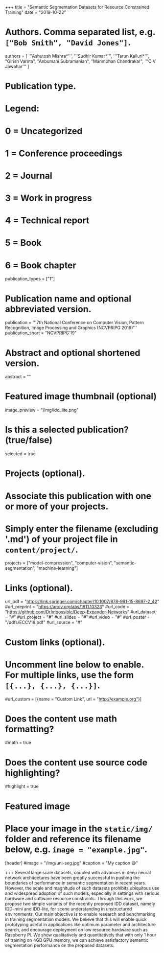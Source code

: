 +++
title = "Semantic Segmentation Datasets for Resource Constrained Training"
date = "2019-10-22"
# Authors. Comma separated list, e.g. `["Bob Smith", "David Jones"]`.
authors = [
    '''Ashutosh Mishra\*''',
    '''Sudhir Kumar\*''',
    '''Tarun Kalluri\*''',
    "Girish Varma",
    "Anbumani Subramanian",
    "Manmohan Chandrakar",
    '''C V Jawahar'''
]

# Publication type.
# Legend:
# 0 = Uncategorized
# 1 = Conference proceedings
# 2 = Journal
# 3 = Work in progress
# 4 = Technical report
# 5 = Book
# 6 = Book chapter
publication_types = ["1"]

# Publication name and optional abbreviated version.
publication = '''7th National Conference on Computer Vision, Pattern Recognition, Image Processing and Graphics (NCVPRIPG 2019)'''
publication_short = "NCVPRIPG'19"

# Abstract and optional shortened version.
abstract = ""

# Featured image thumbnail (optional)
image_preview = "/img/idd_lite.png"

# Is this a selected publication? (true/false)
selected = true

# Projects (optional).
#   Associate this publication with one or more of your projects.
#   Simply enter the filename (excluding '.md') of your project file in `content/project/`.
projects = ["model-compression", "computer-vision", "semantic-segmentation", "machine-learning"]

# Links (optional).
url_pdf = "https://link.springer.com/chapter/10.1007/978-981-15-8697-2_42"
#url_preprint = "https://arxiv.org/abs/1811.10323"
#url_code = "https://github.com/DrImpossible/Deep-Expander-Networks"
#url_dataset = "#"
#url_project = "#"
#url_slides = "#"
#url_video = "#"
#url_poster = "/pdfs/ECCV18.pdf"
#url_source = "#"

# Custom links (optional).
#   Uncomment line below to enable. For multiple links, use the form `[{...}, {...}, {...}]`.
#url_custom = [{name = "Custom Link", url = "http://example.org"}]

# Does the content use math formatting?
#math = true

# Does the content use source code highlighting?
#highlight = true

# Featured image
# Place your image in the `static/img/` folder and reference its filename below, e.g. `image = "example.jpg"`.
[header]
#image = "/img/uni-seg.jpg"
#caption = "My caption :smile:"

+++
Several large scale datasets, coupled with advances in deep
neural network architectures have been greatly successful in pushing
the boundaries of performance in semantic segmentation in recent years.
However, the scale and magnitude of such datasets prohibits ubiquitous
use and widespread adoption of such models, especially in settings with
serious hardware and software resource constraints. Through this work,
we propose two simple variants of the recently proposed IDD dataset,
namely IDD-mini and IDD-lite, for scene understanding in unstructured
environments. Our main objective is to enable research and benchmarking in training segmentation models. We believe that this will enable
quick prototyping useful in applications like optimum parameter and
architecture search, and encourage deployment on low resource hardware
such as Raspberry Pi. We show qualitatively and quantitatively that with
only 1 hour of training on 4GB GPU memory, we can achieve satisfactory
semantic segmentation performance on the proposed datasets.
